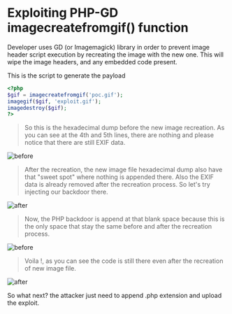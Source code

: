 # Exploiting PHP-GD imagecreatefromgif() function
Developer uses GD (or Imagemagick) library in order to prevent image header script execution by recreating the image with the new one. This will wipe the image headers, and any embedded code present.

This is the script to generate the payload

```PHP
<?php
$gif = imagecreatefromgif('poc.gif');
imagegif($gif, 'exploit.gif');
imagedestroy($gif);
?>
```
>So this is the hexadecimal dump before the new image recreation. As you can see at the 4th and 5th lines, there are nothing and please notice that there are still EXIF data.

![before](http://i.imgur.com/DSuLQdy.png "Before Recreate")

>After the recreation, the new image file hexadecimal dump also have that "sweet spot" where nothing is appended there. Also the EXIF data is already removed after the recreation process. So let's try injecting our backdoor there.

![after](http://i.imgur.com/E9Ycpro.png "After Recreate")

>Now, the PHP backdoor is append at that blank space because this is the only space that stay the same before and after the recreation process.

![before](http://i.imgur.com/6UxVL50.png "Before Injection")

>Voila !, as you can see the code is still there even after the recreation of new image file.

![after](http://i.imgur.com/37tjMQS.png "After Injection")

So what next? the attacker just need to append .php extension and upload the exploit.
